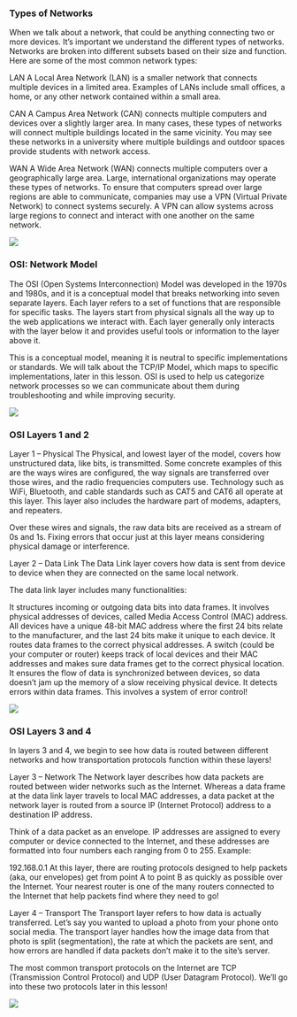 ### Types of Networks
When we talk about a network, that could be anything connecting two or more devices. It’s important we understand the different types of networks. Networks are broken into different subsets based on their size and function. Here are some of the most common network types:

LAN
A Local Area Network (LAN) is a smaller network that connects multiple devices in a limited area. Examples of LANs include small offices, a home, or any other network contained within a small area.

CAN
A Campus Area Network (CAN) connects multiple computers and devices over a slightly larger area. In many cases, these types of networks will connect multiple buildings located in the same vicinity. You may see these networks in a university where multiple buildings and outdoor spaces provide students with network access.

WAN
A Wide Area Network (WAN) connects multiple computers over a geographically large area. Large, international organizations may operate these types of networks. To ensure that computers spread over large regions are able to communicate, companies may use a VPN (Virtual Private Network) to connect systems securely. A VPN can allow systems across large regions to connect and interact with one another on the same network.

![](https://static-assets.codecademy.com/Courses/introduction-to-cybersecurity/network-basics/Cybersecurity_TypesofNetworks_1-01.svg)


### OSI: Network Model
The OSI (Open Systems Interconnection) Model was developed in the 1970s and 1980s, and it is a conceptual model that breaks networking into seven separate layers. Each layer refers to a set of functions that are responsible for specific tasks. The layers start from physical signals all the way up to the web applications we interact with. Each layer generally only interacts with the layer below it and provides useful tools or information to the layer above it.

This is a conceptual model, meaning it is neutral to specific implementations or standards. We will talk about the TCP/IP Model, which maps to specific implementations, later in this lesson. OSI is used to help us categorize network processes so we can communicate about them during troubleshooting and while improving security.

![](https://static-assets.codecademy.com/Courses/introduction-to-cybersecurity/network-basics/Cybersecurity_NetworkModelDiagram_v4-01.svg)

### OSI Layers 1 and 2
Layer 1 – Physical
The Physical, and lowest layer of the model, covers how unstructured data, like bits, is transmitted. Some concrete examples of this are the ways wires are configured, the way signals are transferred over those wires, and the radio frequencies computers use. Technology such as WiFi, Bluetooth, and cable standards such as CAT5 and CAT6 all operate at this layer. This layer also includes the hardware part of modems, adapters, and repeaters.

Over these wires and signals, the raw data bits are received as a stream of 0s and 1s. Fixing errors that occur just at this layer means considering physical damage or interference.

Layer 2 – Data Link
The Data Link layer covers how data is sent from device to device when they are connected on the same local network.

The data link layer includes many functionalities:

It structures incoming or outgoing data bits into data frames.
It involves physical addresses of devices, called Media Access Control (MAC) address. All devices have a unique 48-bit MAC address where the first 24 bits relate to the manufacturer, and the last 24 bits make it unique to each device.
It routes data frames to the correct physical addresses. A switch (could be your computer or router) keeps track of local devices and their MAC addresses and makes sure data frames get to the correct physical location.
It ensures the flow of data is synchronized between devices, so data doesn’t jam up the memory of a slow receiving physical device.
It detects errors within data frames. This involves a system of error control!

![](https://static-assets.codecademy.com/Courses/introduction-to-cybersecurity/network-basics/NetworkModel_v3_1-01.svg)

### OSI Layers 3 and 4
In layers 3 and 4, we begin to see how data is routed between different networks and how transportation protocols function within these layers!

Layer 3 – Network
The Network layer describes how data packets are routed between wider networks such as the Internet. Whereas a data frame at the data link layer travels to local MAC addresses, a data packet at the network layer is routed from a source IP (Internet Protocol) address to a destination IP address.

Think of a data packet as an envelope. IP addresses are assigned to every computer or device connected to the Internet, and these addresses are formatted into four numbers each ranging from 0 to 255. Example:

192.168.0.1
At this layer, there are routing protocols designed to help packets (aka, our envelopes) get from point A to point B as quickly as possible over the Internet. Your nearest router is one of the many routers connected to the Internet that help packets find where they need to go!

Layer 4 – Transport
The Transport layer refers to how data is actually transferred. Let’s say you wanted to upload a photo from your phone onto social media. The transport layer handles how the image data from that photo is split (segmentation), the rate at which the packets are sent, and how errors are handled if data packets don’t make it to the site’s server.

The most common transport protocols on the Internet are TCP (Transmission Control Protocol) and UDP (User Datagram Protocol). We’ll go into these two protocols later in this lesson!

![](https://static-assets.codecademy.com/Courses/introduction-to-cybersecurity/network-basics/Cybersecurity_NetworkModel_v3-03.svg)

